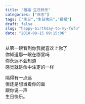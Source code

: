 ```yaml
---
title: "福福 生日快乐"
categories: ["日志"]
tags: ["生日","生日快乐","福福"]
draft: false
slug: "happy-birthday-to-my-fufu"
date: "2010-09-15 09:15:06"
---
```


<p>从第一眼看到你我就喜欢上你了<br />
你知道那一眼在哪里吗<br />
你永远不会知道<br />
感觉就是命中注定的一样</p>
<p>隔得有一点远<br />
但还是想当着你的面<br />
跟你说一声<br />
生日快乐。</p>
